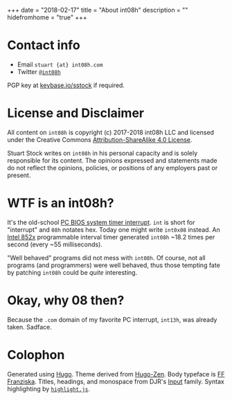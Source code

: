 +++
date = "2018-02-17"
title = "About int08h"
description = ""
hidefromhome = "true"
+++

# Contact info

* Email `stuart {at} int08h.com`
* Twitter [`@int08h`](https://twitter.com/int08h)

PGP key at [keybase.io/sstock](https://keybase.io/sstock) if required.


# License and Disclaimer

All content on `int08h` is copyright (c) 2017-2018 int08h LLC and licensed under the Creative Commons 
[Attribution-ShareAlike 4.0 License](https://creativecommons.org/licenses/by-sa/4.0/legalcode). 

Stuart Stock writes on `int08h` in his personal capacity and is solely responsible for its content. 
The opinions expressed and statements made do not reflect the opinions, policies, or positions of any 
employers past or present. 

# WTF is an int08h?

It's the old-school [PC BIOS system timer interrupt](http://www.delorie.com/djgpp/doc/rbinter/id/48/0.html). 
`int` is short for "interrupt" and `08h` notates hex. Today one might write `int0x08` instead.
An [Intel 852x](http://wiki.osdev.org/Programmable_Interval_Timer) programmable interval timer generated `int08h` 
~18.2 times per second (every ~55 milliseconds). 

"Well behaved" programs did not mess with `int08h`. Of course, not all programs (and programmers) were 
well behaved, thus those tempting fate by patching `int08h` could be *quite* interesting.

# Okay, why 08 then?

Because the `.com` domain of my favorite PC interrupt, `int13h`, was already taken. Sadface.

# Colophon

Generated using [Hugo](https://gohugo.io/). Theme derived from [Hugo-Zen](https://github.com/rakuishi/hugo-zen).
Body typeface is [FF Franziska](http://fffranziska.com/).
Titles, headings, and monospace from DJR's [Input](http://input.fontbureau.com/) family.
Syntax highlighting by [`highlight.js`](https://highlightjs.org/).
